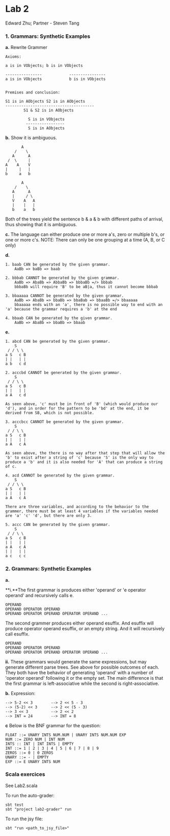 # Lab 2

Edward Zhu; Partner - Steven Tang

### 1. Grammars: Synthetic Examples
**a.**  Rewrite Grammer
	
	Axioms:

	a is in VObjects; b is in VObjects

	----------------			----------------
	a is in VObjects			b is in VObjects


	Premises and conclusion:

    S1 is in AObjects S2 is in AObjects
    ---------------------------------------
            S1 & S2 is in AObjects  
              			                   			                      	              
              S is in VObjects
             -----------------
              S is in AObjects
			              	

**b.** Show it is ambiguous.

		   A				
		/    \
       A      A
     /  \     |
    A    A    V   	
    |	  |   |
    b     a   b

		   A
		/    \
       A      A
       |     / \
       V    A   A
       |    |   |
       b    a   b

Both of the trees yield the sentence b & a & b with different paths of arrival, thus showing that it is ambiguous.

**c.** The language can either produce one or more a's, zero or multiple b's, or one or more c's. 
NOTE: There can only be one grouping at a time (A, B, or C only)

**d.**

	1. baab CAN be generated by the given grammar.
		AaBb => baBb => baab

	2. bbbab CANNOT be generated by the given grammar.
		AaBb => AbaBb => AbbaBb => bbbaBb =/> bbbab
		bbbaBb will require 'B' to be aB|a, thus it cannot become bbbab

	3. bbaaaaa CANNOT be generated by the given grammar.
		AaBb => AbaBb => bbaBb => bbaBab => bbaaBb =/> bbaaaaa
		bbaaaaa ends with an 'a', there is no possible way to end with an 'a' because the grammar requires a 'b' at the end

	4. bbaab CAN be generated by the given grammar.
		AaBb => AbaBb => bbaBb => bbaab

**e.**

	1. abcd CAN be generated by the given grammar.
	    S
	 / / \ \
	a S   c B
	| |   | |
	a b   c d

	2. acccbd CANNOT be generated by the given grammar.
	    S
	 / / \ \
	a S   c B
	| |   | |
	a A   c d

	As seen above, 'c' must be in front of 'B' (which would produce our 'd'), and in order for the pattern to be 'bd' at the end, it be derived from SB, which is not possible.

	3. acccbcc CANNOT be generated by the given grammar.
	    S
	 / / \ \
	a S   c B
	| |   | |
	a A   c A

	As seen above, the there is no way after that step that will allow the 'b' to exist after a string of 'c' because 'S' is the only way to produce a 'b' and it is also needed for 'A' that can produce a string of c. 

	4. acd CANNOT be generated by the given grammar.
	    S
	 / / \ \
	a S   c B
	| |   | |
	a A   c A

	There are three variables, and according to the behavior to the grammer, there must be at least 4 variables if the variables needed are 'a' 'c' 'd', but there are only 3. 

	5. accc CAN be generated by the given grammar.
		S
	 / / \ \
	a S   c B
	| |   | |
	a A   c A
	| |   | |
	a c   c c

### 2. Grammars: Synthetic Examples
**a.**

**i.**The first grammar is produces either 'operand' or 'e operator operand' and recursively calls e.

	OPERAND
	OPERAND OPERATOR OPERAND
	OPERAND OPERATOR OPERAND OPERATOR OPERAND ...

The second grammer produces either operand esuffix. And esuffix will produce operator operand esuffix, or an empty string. And it will recursively call esuffix.

	OPERAND
	OPERAND OPERATOR OPERAND
	OPERAND OPERATOR OPERAND OPERATOR OPERAND ...

**ii.** These grammars would generate the same expressions, but may generate different parse trees. See above for possible outcomes of each. They both have the behavior of generating 'operand' with a number of 'operator operand' following it or the empty set. The main difference is that the first grammar is left-associative while the second is right-associative.

**b.** Expression:

	--> 5-2 << 3		--> 2 << 5 - 3
	--> (5-2) << 3		--> 2 << (5 - 3)
	--> 3 << 3			--> 2 << 2
	--> INT = 24		--> INT = 8

**c** Below is the BNF grammar for the question:
	
	FLOAT ::= UNARY INTS NUM.NUM | UNARY INTS NUM.NUM EXP
	NUM ::= ZERO NUM | INT NUM
	INTS :: INT | INT INTS | EMPTY
	INT ::= 1 | 2 | 3 | 4 | 5 | 6 | 7 | 8 | 9
	ZEROS ::= 0 | 0 ZEROS
	UNARY ::= - | EMPTY
	EXP ::= E UNARY INTS NUM


### Scala exercices
See Lab2.scala

To run the auto-grader:

	sbt test
	sbt "project lab2-grader" run

To run the jsy file:

	sbt "run <path_to_jsy_file>"